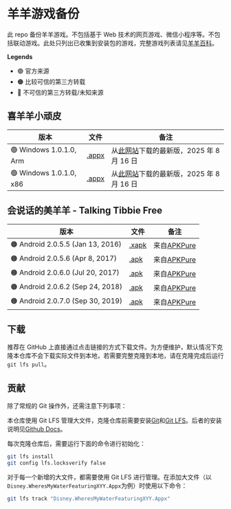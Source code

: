 # 羊羊游戏备份

此 repo 备份羊羊游戏。不包括基于 Web 技术的网页游戏、微信小程序等。不包括联动游戏。此处只列出已收集到安装包的游戏，完整游戏列表请见[羊羊百科](https://xyy.huijiwiki.com/wiki/游戏)。

**Legends**

- 🟢 官方来源
- 🟠 比较可信的第三方转载
- 🔴 不可信的第三方转载/未知来源

## 喜羊羊小顽皮

| 版本                    | 文件                                                                        | 备注                                                                      |
| ----------------------- | --------------------------------------------------------------------------- | ------------------------------------------------------------------------- |
| 🟢 Windows 1.0.1.0, Arm | [.appx](./Disney.WheresMyWaterFeaturingXYY_1.0.1.0_arm__6rarf9sa4v8jt.Appx) | 从[此网站](https://store.rg-adguard.net/)下载的最新版，2025 年 8 月 16 日 |
| 🟢 Windows 1.0.1.0, x86 | [.appx](./Disney.WheresMyWaterFeaturingXYY_1.0.1.0_x86__6rarf9sa4v8jt.Appx) | 从[此网站](https://store.rg-adguard.net/)下载的最新版，2025 年 8 月 16 日 |

## 会说话的美羊羊 - Talking Tibbie Free

| 版本                              | 文件                                                    | 备注                                                                                         |
| --------------------------------- | ------------------------------------------------------- | -------------------------------------------------------------------------------------------- |
| 🟠 Android 2.0.5.5 (Jan 13, 2016) | [.xapk](./Talking%20Tibbie%20Free_2.0.5.5_APKPure.xapk) | 来自[APKPure](https://apkpure.com/talking-tibbie-free/com.gi.talkingtibbie/download/2.0.5.5) |
| 🟠 Android 2.0.5.6 (Apr 8, 2017)  | [.apk](./Talking%20Tibbie%20Free_2.0.5.6_APKPure.apk)   | 来自[APKPure](https://apkpure.com/talking-tibbie-free/com.gi.talkingtibbie/download/2.0.5.6) |
| 🟠 Android 2.0.6.0 (Jul 20, 2017) | [.apk](./Talking%20Tibbie%20Free_2.0.6.0_APKPure.apk)   | 来自[APKPure](https://apkpure.com/talking-tibbie-free/com.gi.talkingtibbie/download/2.0.6.0) |
| 🟠 Android 2.0.6.2 (Sep 24, 2018) | [.apk](./Talking%20Tibbie%20Free_2.0.6.2_APKPure.apk)   | 来自[APKPure](https://apkpure.com/talking-tibbie-free/com.gi.talkingtibbie/download/2.0.6.2) |
| 🟠 Android 2.0.7.0 (Sep 30, 2019) | [.apk](./Talking%20Tibbie%20Free_2.0.7.0_APKPure.apk)   | 来自[APKPure](https://apkpure.com/talking-tibbie-free/com.gi.talkingtibbie/download/2.0.7.0) |

## 下载

推荐在 GitHub 上直接通过点击链接的方式下载文件。为方便维护，默认情况下克隆本仓库不会下载实际文件到本地，若需要完整克隆到本地，请在克隆完成后运行`git lfs pull`。

## 贡献

除了常规的 Git 操作外，还需注意下列事项：

本仓库使用 Git LFS 管理大文件，克隆仓库前需要安装[Git](https://git-scm.com/downloads)和[Git LFS](https://git-lfs.github.com/)。后者的安装说明见[Github Docs](https://docs.github.com/en/repositories/working-with-files/managing-large-files/installing-git-large-file-storage)。

每次克隆仓库后，需要运行下面的命令进行初始化：

```bash
git lfs install
git config lfs.locksverify false
```

对于每一个新增的大文件，都需要使用 Git LFS 进行管理。在添加大文件（以`Disney.WheresMyWaterFeaturingXYY.Appx`为例）时使用以下命令：

```bash
git lfs track "Disney.WheresMyWaterFeaturingXYY.Appx"
```
